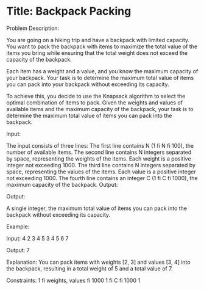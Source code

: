 # Title: Backpack Packing

Problem Description:

You are going on a hiking trip and have a backpack with limited capacity. You
want to pack the backpack with items to maximize the total value of the items
you bring while ensuring that the total weight does not exceed the capacity of
the backpack.

Each item has a weight and a value, and you know the maximum capacity of
your backpack. Your task is to determine the maximum total value of items you
can pack into your backpack without exceeding its capacity.

To achieve this, you decide to use the Knapsack algorithm to select the optimal
combination of items to pack. Given the weights and values of available items
and the maximum capacity of the backpack, your task is to determine the
maximum total value of items you can pack into the backpack.

Input:

The input consists of three lines:
The first line contains N (1 fi N fi 100), the number of available items. The
second line contains N integers separated by space, representing the weights of
the items. Each weight is a positive integer not exceeding 1000. The third line
contains N integers separated by space, representing the values of the items.
Each value is a positive integer not exceeding 1000. The fourth line contains an
integer C (1 fi C fi 1000), the maximum capacity of the backpack. Output:

Output:

A single integer, the maximum total value of items you can pack into
the backpack without exceeding its capacity.

Example:

Input: 4 2 3 4 5 3 4 5 6 7

Output: 7

Explanation:
You can pack items with weights [2, 3] and values [3, 4] into the
backpack, resulting in a total weight of 5 and a total value of 7.

Constraints:
1 fi weights, values fi 1000 1 fi C fi 1000
1